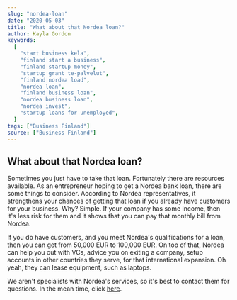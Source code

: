 ```yaml
---
slug: "nordea-loan"
date: "2020-05-03"
title: "What about that Nordea loan?"
author: Kayla Gordon
keywords:
  [
    "start business kela",
    "finland start a business",
    "finland startup money",
    "startup grant te-palvelut",
    "finland nordea load",
    "nordea loan",
    "finland business loan",
    "nordea business loan",
    "nordea invest",
    "startup loans for unemployed",
  ]
tags: ["Business Finland"]
source: ["Business Finland"]
---
```


## What about that Nordea loan?

Sometimes you just have to take that loan. Fortunately there are resources available. As an entrepreneur hoping to get a Nordea bank loan, there are some things to consider. According to Nordea representatives, it strengthens your chances of getting that loan if you already have customers for your business. Why? Simple. If your company has some income, then it's less risk for them and it shows that you can pay that monthly bill from Nordea.

If you do have customers, and you meet Nordea's qualifications for a loan, then you can get from 50,000 EUR to 100,000 EUR. On top of that, Nordea can help you out with VCs, advice you on exiting a company, setup accounts in other countries they serve, for that international expansion. Oh yeah, they can lease equipment, such as laptops.

We aren't specialists with Nordea's services, so it's best to contact them for questions. In the mean time, click [here](https://www.nordea.fi/en/business/become-customer/).
